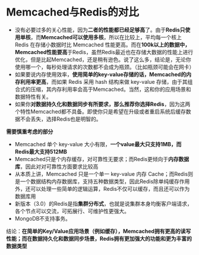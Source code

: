 # Memcached与Redis的对比

- 没有必要过多的关心性能，因为**二者的性能都已经足够高**了。由于**Redis只使用单核**，而**Memcached可以使用多核**，所以在比较上，平均每一个核上 Redis 在存储小数据时比 Memcached 性能更高。而在**100k以上的数据中，Memcached性能要高**于Redis，虽然Redis最近也在存储大数据的性能上进行优化，但是比起Memcached，还是稍有逊色。说了这么多，结论是，无论你使用哪一个，每秒处理请求的次数都不会成为瓶颈。（比如瓶颈可能会在网卡）
- 如果要说内存使用效率，**使用简单的key-value存储的话，Memcached的内存利用率更高**，而如果 Redis 采用 hash 结构来做 key-value 存储，由于其组合式的压缩，其内存利用率会高于Memcached。当然，这和你的应用场景和数据特性有关。
- 如果你**对数据持久化和数据同步有所要求，那么推荐你选择Redis**，因为这两个特性Memcached都不具备。即使你只是希望在升级或者重启系统后缓存数据不会丢失，选择Redis也是明智的。

**需要慎重考虑的部分**

- Memcached 单个 key-value 大小有限，**一个value最大只支持1MB，而Redis最大支持512MB**
- Memcached只是个内存缓存，对可靠性无要求；而Redis更倾向于**内存数据库**，因此对对可靠性方面要求比较高
- 从本质上讲，Memcached 只是一个单一 key-value 内存 Cache；而Redis则是一个数据结构内存数据库，支持五种数据类型，因此Redis除单纯缓存作用外，还可以处理一些简单的逻辑运算，Redis不仅可以缓存，而且还可以作为数据库用
- 新版本（3.0）的Redis是指**集群分布式**，也就是说集群本身均衡客户端请求，各个节点可以交流，可拓展行、可维护性更强大。
- MongoDB不支持事务。

结论：**在简单的Key/Value应用场景（例如缓存），Memcached拥有更高的读写性能；而在数据持久化和数据同步场景，Redis拥有更加强大的功能和更为丰富的数据类型**